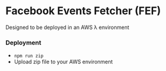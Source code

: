 # Facebook Events Fetcher (FEF)

Designed to be deployed in an AWS λ environment

### Deployment
- `npm run zip`
- Upload zip file to your AWS environment
